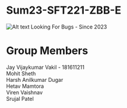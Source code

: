 # Sum23-SFT221-ZBB-E

![Alt text](https://freepngimg.com/thumb/bugs/2-2-bug-png-8.png)
Looking For Bugs - Since 2023

# Group Members <br/>
Jay Vijaykumar Vakil - 181611211 <br/>
Mohit Sheth <br/>
Harsh Anilkumar Dugar <br/>
Hetav Mamtora  <br/>
Viren Vaishnav  <br />
Srujal Patel <br />



